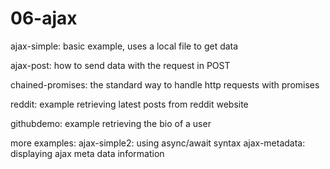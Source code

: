 # 06-ajax

ajax-simple: basic example, uses a local file to get data

ajax-post: how to send data with the request in POST

chained-promises: the standard way to handle http requests with promises

reddit: example retrieving latest posts from reddit website

githubdemo: example retrieving the bio of a user

more examples:
ajax-simple2: using async/await syntax
ajax-metadata: displaying ajax meta data information
